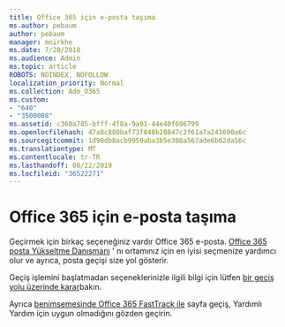 ```yaml
---
title: Office 365 için e-posta taşıma
ms.author: pebaum
author: pebaum
manager: mnirkhe
ms.date: 7/20/2018
ms.audience: Admin
ms.topic: article
ROBOTS: NOINDEX, NOFOLLOW
localization_priority: Normal
ms.collection: Adm_O365
ms.custom:
- "640"
- "3500008"
ms.assetid: c360a785-bfff-4f8a-9a91-44e40f696799
ms.openlocfilehash: 47a8c880baf73f848b20847c2f61a7a241690a6c
ms.sourcegitcommit: 1d98db8acb9959aba3b5e308a567ade6b62da56c
ms.translationtype: MT
ms.contentlocale: tr-TR
ms.lasthandoff: 08/22/2019
ms.locfileid: "36522271"
---
```

# <a name="move-email-to-office-365"></a>Office 365 için e-posta taşıma

Geçirmek için birkaç seçeneğiniz vardır Office 365 e-posta. [Office 365 posta Yükseltme Danışmanı](https://aka.ms/alchemyinsight-mailmigrationadvisor) ' nı ortamınız için en iyisi seçmenize yardımcı olur ve ayrıca, posta geçişi size yol gösterir.
  
Geçiş işlemini başlatmadan seçeneklerinizle ilgili bilgi için lütfen [bir geçiş yolu üzerinde karar](https://docs.microsoft.com/Exchange/mailbox-migration/decide-on-a-migration-path)bakın.

Ayrıca [benimsemesinde Office 365 FastTrack ile](https://www.microsoft.com/fasttrack/microsoft-365/office-365) sayfa geçiş, Yardımlı Yardım için uygun olmadığını gözden geçirin.
  